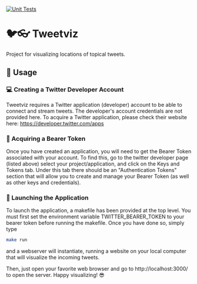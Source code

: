 [![Unit Tests][ci-img]][ci]

# :bird::eyeglasses: Tweetviz

Project for visualizing locations of topical tweets.

## :page_facing_up: Usage

### :computer: Creating a Twitter Developer Account

Tweetviz requires a Twitter application (developer) account to be able to connect and stream tweets. The developer's account credentials are not provided here. To acquire a Twitter application, please check their website here: https://developer.twitter.com/apps

### :traffic_light: Acquiring a Bearer Token

Once you have created an application, you will need to get the Bearer Token associated with your account. To find this, go to the twitter developer page (listed above) select your project/application, and click on the Keys and Tokens tab. Under this tab there should be an "Authentication Tokens" section that will allow you to create and manage your Bearer Token (as well as other keys and credentials).

### :rocket: Launching the Application

To launch the application, a makefile has been provided at the top level. You must first set the environment variable TWITTER_BEARER_TOKEN to your bearer token before running the makefile. Once you have done so, simply type
```bash
make run
```
and a webserver will instantiate, running a website on your local computer that will visualize the incoming tweets.

Then, just open your favorite web browser and go to http://localhost:3000/ to open the server. Happy visualizing! :sunglasses:

[ci-img]: https://github.com/ala24013/tweetviz/workflows/Unit%20Tests/badge.svg?branch=main
[ci]: https://github.com/ala24013/tweetviz/actions?query=branch%3Amain
